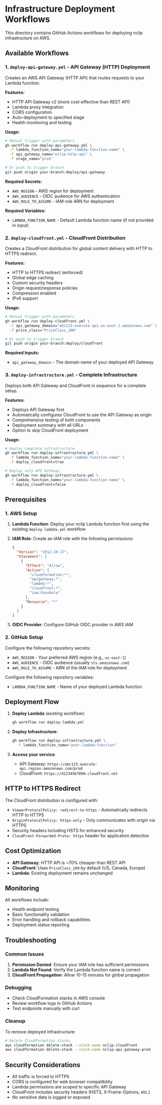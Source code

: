 # Infrastructure Deployment Workflows

This directory contains GitHub Actions workflows for deploying nclip infrastructure on AWS.

## Available Workflows

### 1. `deploy-api-gateway.yml` - API Gateway (HTTP) Deployment

Creates an AWS API Gateway (HTTP API) that routes requests to your Lambda function.

**Features:**
- HTTP API Gateway v2 (more cost-effective than REST API)
- Lambda proxy integration
- CORS configuration
- Auto-deployment to specified stage
- Health monitoring and testing

**Usage:**
```bash
# Manual trigger with parameters
gh workflow run deploy-api-gateway.yml \
  -f lambda_function_name="your-lambda-function-name" \
  -f api_gateway_name="nclip-http-api" \
  -f stage_name="prod"

# Or push to trigger branch
git push origin your-branch:deploy/api-gateway
```

**Required Secrets:**
- `AWS_REGION` - AWS region for deployment
- `AWS_AUDIENCE` - OIDC audience for AWS authentication
- `AWS_ROLE_TO_ASSUME` - IAM role ARN for deployment

**Required Variables:**
- `LAMBDA_FUNCTION_NAME` - Default Lambda function name (if not provided in input)

### 2. `deploy-cloudfront.yml` - CloudFront Distribution

Creates a CloudFront distribution for global content delivery with HTTP to HTTPS redirect.

**Features:**
- HTTP to HTTPS redirect (enforced)
- Global edge caching
- Custom security headers
- Origin request/response policies
- Compression enabled
- IPv6 support

**Usage:**
```bash
# Manual trigger with parameters
gh workflow run deploy-cloudfront.yml \
  -f api_gateway_domain="abc123.execute-api.us-east-1.amazonaws.com" \
  -f price_class="PriceClass_100"

# Or push to trigger branch
git push origin your-branch:deploy/cloudfront
```

**Required Inputs:**
- `api_gateway_domain` - The domain name of your deployed API Gateway

### 3. `deploy-infrastructure.yml` - Complete Infrastructure

Deploys both API Gateway and CloudFront in sequence for a complete setup.

**Features:**
- Deploys API Gateway first
- Automatically configures CloudFront to use the API Gateway as origin
- Comprehensive testing of both components
- Deployment summary with all URLs
- Option to skip CloudFront deployment

**Usage:**
```bash
# Deploy complete infrastructure
gh workflow run deploy-infrastructure.yml \
  -f lambda_function_name="your-lambda-function-name" \
  -f deploy_cloudfront=true

# Deploy only API Gateway
gh workflow run deploy-infrastructure.yml \
  -f lambda_function_name="your-lambda-function-name" \
  -f deploy_cloudfront=false
```

## Prerequisites

### 1. AWS Setup

1. **Lambda Function**: Deploy your nclip Lambda function first using the existing `deploy-lambda.yml` workflow
2. **IAM Role**: Create an IAM role with the following permissions:
   ```json
   {
     "Version": "2012-10-17",
     "Statement": [
       {
         "Effect": "Allow",
         "Action": [
           "cloudformation:*",
           "apigateway:*",
           "lambda:*",
           "cloudfront:*",
           "iam:PassRole"
         ],
         "Resource": "*"
       }
     ]
   }
   ```

3. **OIDC Provider**: Configure GitHub OIDC provider in AWS IAM

### 2. GitHub Setup

Configure the following repository secrets:
- `AWS_REGION` - Your preferred AWS region (e.g., `us-east-1`)
- `AWS_AUDIENCE` - OIDC audience (usually `sts.amazonaws.com`)
- `AWS_ROLE_TO_ASSUME` - ARN of the IAM role for deployment

Configure the following repository variables:
- `LAMBDA_FUNCTION_NAME` - Name of your deployed Lambda function

## Deployment Flow

1. **Deploy Lambda** (existing workflow):
   ```bash
   gh workflow run deploy-lambda.yml
   ```

2. **Deploy Infrastructure**:
   ```bash
   gh workflow run deploy-infrastructure.yml \
     -f lambda_function_name="your-lambda-function"
   ```

3. **Access your service**:
   - API Gateway: `https://abc123.execute-api.region.amazonaws.com/prod`
   - CloudFront: `https://d1234567890.cloudfront.net`

## HTTP to HTTPS Redirect

The CloudFront distribution is configured with:
- `ViewerProtocolPolicy: redirect-to-https` - Automatically redirects HTTP to HTTPS
- `OriginProtocolPolicy: https-only` - Only communicates with origin via HTTPS
- Security headers including HSTS for enhanced security
- `CloudFront-Forwarded-Proto: https` header for application detection

## Cost Optimization

- **API Gateway**: HTTP API is ~70% cheaper than REST API
- **CloudFront**: Uses `PriceClass_100` by default (US, Canada, Europe)
- **Lambda**: Existing deployment remains unchanged

## Monitoring

All workflows include:
- Health endpoint testing
- Basic functionality validation
- Error handling and rollback capabilities
- Deployment status reporting

## Troubleshooting

### Common Issues

1. **Permission Denied**: Ensure your IAM role has sufficient permissions
2. **Lambda Not Found**: Verify the Lambda function name is correct
3. **CloudFront Propagation**: Allow 10-15 minutes for global propagation

### Debugging

- Check CloudFormation stacks in AWS console
- Review workflow logs in GitHub Actions
- Test endpoints manually with curl

### Cleanup

To remove deployed infrastructure:
```bash
# Delete CloudFormation stacks
aws cloudformation delete-stack --stack-name nclip-cloudfront
aws cloudformation delete-stack --stack-name nclip-api-gateway-prod
```

## Security Considerations

- All traffic is forced to HTTPS
- CORS is configured for web browser compatibility
- Lambda permissions are scoped to specific API Gateway
- CloudFront includes security headers (HSTS, X-Frame-Options, etc.)
- No sensitive data is logged or exposed